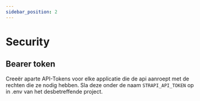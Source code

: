 ```yaml
---
sidebar_position: 2
---
```


# Security

## Bearer token

Creeër aparte API-Tokens voor elke applicatie die de api aanroept met de rechten die ze nodig hebben. Sla deze onder de naam ```STRAPI_API_TOKEN``` op in .env van het desbetreffende project.